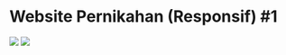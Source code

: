 <h1>Website Pernikahan (Responsif) #1</h1>
<img src="https://i.postimg.cc/25pZ6VhZ/1.png">
<img src="https://i.postimg.cc/25pZ6VhZ/2.png">
